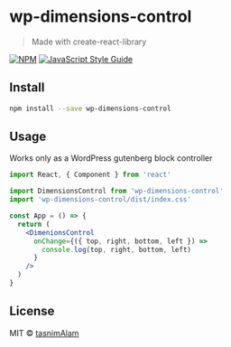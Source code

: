 # wp-dimensions-control

> Made with create-react-library

[![NPM](https://img.shields.io/npm/v/wp-dimensions-control.svg)](https://www.npmjs.com/package/wp-dimensions-control) [![JavaScript Style Guide](https://img.shields.io/badge/code_style-standard-brightgreen.svg)](https://standardjs.com)

## Install

```bash
npm install --save wp-dimensions-control
```

## Usage
Works only as a WordPress gutenberg block controller

```jsx
import React, { Component } from 'react'

import DimensionsControl from 'wp-dimensions-control'
import 'wp-dimensions-control/dist/index.css'

const App = () => {
  return (
    <DimenionsControl
      onChange={({ top, right, bottom, left }) =>
        console.log(top, right, bottom, left)
      }
    />
  )
}
```

## License

MIT © [tasnimAlam](https://github.com/tasnimAlam)
